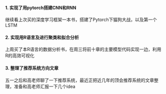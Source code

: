 #### 1. 实现了用pytorch搭建CNN和RNN
 继续看上次买的深度学习框架一本书，搭建了Pytorch下猫狗大战，以及第一个LSTM
#### 2. 实现用R语言及进行聚类和拟合分析
 上周买了本R语言的数据分析书，在周三将前十章的主要模型代码实现一边，利用R的高效可视化
#### 3. 整理了推荐系统方向文章
  五一之后和高老师聊了一下推荐系统，最近正把近几年的顶会推荐系统的文章整理，准备和高老师汇报一下几个idea
